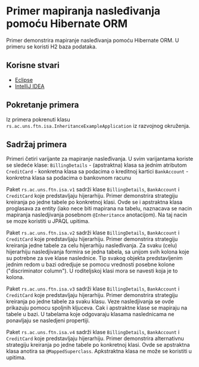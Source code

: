 # Primer mapiranja nasleđivanja pomoću Hibernate ORM

Primer demonstrira mapiranje nasleđivanja pomoću Hibernate ORM.
U primeru se koristi H2 baza podataka.

## Korisne stvari

* [Eclipse](https://www.eclipse.org)
* [IntelliJ IDEA](https://www.jetbrains.com/idea/)

## Pokretanje primera

Iz primera pokrenuti klasu `rs.ac.uns.ftn.isa.InheritanceExampleApplication` iz razvojnog okruženja.

## Sadržaj primera

Primeri četiri varijante za mapiranje nasleđivanja. U svim varijantama koriste se sledeće klase:
`BillingDetails` - (apstraktna) klasa sa jednim atributom
`CreditCard`     - konkretna klasa sa podacima o kreditnoj kartici
`BankAccount`    - konkretna klasa sa podacima o bankovnom racunu

Paket `rs.ac.uns.ftn.isa.v1` sadrži klase `BillingDetails`, `BankAccount` i `CreditCard` koje predstavljaju hijerarhiju.
Primer demonstrira strategiju kreiranja po jedne tabele po konkretnoj klasi.
Ovde se i apstraktna klasa proglasava za entity (iako nece biti mapirana na tabelu, naznacava se nacin mapiranja nasledjivanja posebnom `@Inheritance` anotacijom).
Na taj nacin se moze koristiti u JPAQL upitima.

Paket `rs.ac.uns.ftn.isa.v2` sadrži klase `BillingDetails`, `BankAccount` i `CreditCard` koje predstavljaju hijerarhiju.
Primer demonstrira strategiju kreiranja jedne tabele za celu hijerarhiju nasleđivanja.
Za svaku (celu) hijerarhiju nasledjivanja formira se jedna tabela, sa unijom svih kolona koje su potrebne za sve klase naslednice.
Tip svakog objekta predstavljenim jednim redom u bazi odredjuje se pomocu vrednosti posebne kolone ("discriminator column").
U roditeljskoj klasi mora se navesti koja je to kolona.

Paket `rs.ac.uns.ftn.isa.v3` sadrži klase `BillingDetails`, `BankAccount` i `CreditCard` koje predstavljaju hijerarhiju.
Primer demonstrira strategiju kreiranja po jedne tabele za svaku klasu.
Veze nasledjivanja se ovde prikazuju pomocu spoljnih kljuceva. Cak i apstraktne klase se mapiraju na tabele u bazi.
U tabelama koje odgovaraju klasama naslednicama ne ponavljaju se nasledjeni propertiji.

Paket `rs.ac.uns.ftn.isa.v4` sadrži klase `BillingDetails`, `BankAccount` i `CreditCard` koje predstavljaju hijerarhiju.
Primer demonstrira alternativnu strategiju kreiranja po jedne tabele po konkretnoj klasi.
Ovde se apstraktna klasa anotira sa `@MappedSuperclass`.
Apkstraktna klasa ne može se koristiti u upitima.
